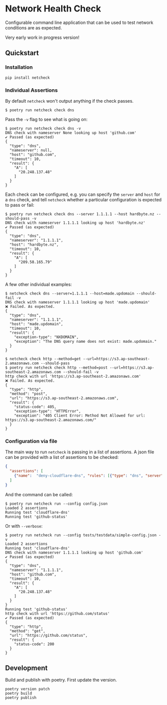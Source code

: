 # Network Health Check

Configurable command line application that can be used to test network conditions are as expected.

Very early work in progress version!

## Quickstart



### Installation

```
pip install netcheck
```


### Individual Assertions

By default `netcheck` won't output anything if the check passes. 

```
$ poetry run netcheck check dns
```

Pass the `-v` flag to see what is going on:

```
$ poetry run netcheck check dns -v
DNS check with nameserver None looking up host 'github.com'
✔ Passed (as expected)
{
  "type": "dns",
  "nameserver": null,
  "host": "github.com",
  "timeout": 10,
  "result": {
    "A": [
      "20.248.137.48"
    ]
  }
}
```

Each check can be configured, e.g. you can specify the `server` and `host` for a `dns` check, and
tell `netcheck` whether a particular configuration is expected to pass or fail:

```
$ poetry run netcheck check dns --server 1.1.1.1 --host hardbyte.nz --should-pass -v
DNS check with nameserver 1.1.1.1 looking up host 'hardbyte.nz'
✔ Passed (as expected)
{
  "type": "dns",
  "nameserver": "1.1.1.1",
  "host": "hardbyte.nz",
  "timeout": 10,
  "result": {
    "A": [
      "209.58.165.79"
    ]
  }
}

```

A few other individual examples:
```
$ netcheck check dns --server=1.1.1.1 --host=made.updomain --should-fail -v
DNS check with nameserver 1.1.1.1 looking up host 'made.updomain'
❌ Failed. As expected.
{
  "type": "dns",
  "nameserver": "1.1.1.1",
  "host": "made.updomain",
  "timeout": 10,
  "result": {
    "exception-type": "NXDOMAIN",
    "exception": "The DNS query name does not exist: made.updomain."
  }
}

$ netcheck check http --method=get --url=https://s3.ap-southeast-2.amazonaws.com --should-pass
$ poetry run netcheck check http --method=post --url=https://s3.ap-southeast-2.amazonaws.com --should-fail -v
http check with url 'https://s3.ap-southeast-2.amazonaws.com'
❌ Failed. As expected.
{
  "type": "http",
  "method": "post",
  "url": "https://s3.ap-southeast-2.amazonaws.com",
  "result": {
    "status-code": 405,
    "exception-type": "HTTPError",
    "exception": "405 Client Error: Method Not Allowed for url: https://s3.ap-southeast-2.amazonaws.com/"
  }
}

```


### Configuration via file

The main way to run `netcheck` is passing in a list of assertions. 
A json file can be provided with a list of assertions to be checked:

```json
{
  "assertions": [
    {"name":  "deny-cloudflare-dns", "rules": [{"type": "dns", "server":  "1.1.1.1", "host": "github.com", "expected": "pass"}] }
  ]
}
```

And the command can be called:
```
$ poetry run netcheck run --config config.json 
Loaded 2 assertions
Running test 'cloudflare-dns'
Running test 'github-status'
```

Or with `--verbose`:

```shell
$ poetry run netcheck run --config tests/testdata/simple-config.json -v
Loaded 2 assertions
Running test 'cloudflare-dns'
DNS check with nameserver 1.1.1.1 looking up host 'github.com'
✔ Passed (as expected)
{
  "type": "dns",
  "nameserver": "1.1.1.1",
  "host": "github.com",
  "timeout": 10,
  "result": {
    "A": [
      "20.248.137.48"
    ]
  }
}
Running test 'github-status'
http check with url 'https://github.com/status'
✔ Passed (as expected)
{
  "type": "http",
  "method": "get",
  "url": "https://github.com/status",
  "result": {
    "status-code": 200
  }
}

```

## Development

Build and publish with poetry. First update the version.

```
poetry version patch
poetry build
poetry publish
```
